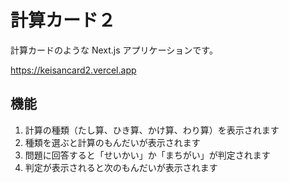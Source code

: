 # 計算カード２

計算カードのような Next.js アプリケーションです。

https://keisancard2.vercel.app

## 機能

1. 計算の種類（たし算、ひき算、かけ算、わり算）を表示されます
1. 種類を選ぶと計算のもんだいが表示されます
1. 問題に回答すると「せいかい」か「まちがい」が判定されます
1. 判定が表示されると次のもんだいが表示されます
